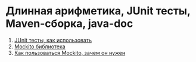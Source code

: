 # Длинная арифметика, JUnit тесты, Maven-сборка, java-doc
1. [JUnit тесты, как использовать](http://javastudy.ru/junit/junit-hello-world/)
2. [Mockito библиотека](http://site.mockito.org)
3. [Как пользоваться Mockito, зачем он нужен](http://www.vogella.com/tutorials/Mockito/article.html)
